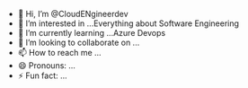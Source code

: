 - 👋 Hi, I’m @CloudENgineerdev
- 👀 I’m interested in ...Everything about Software Engineering
- 🌱 I’m currently learning ...Azure Devops
- 💞️ I’m looking to collaborate on ...
- 📫 How to reach me ...
- 😄 Pronouns: ...
- ⚡ Fun fact: ...

<!---
CloudENgineerdev/CloudENgineerdev is a ✨ special ✨ repository because its `README.md` (this file) appears on your GitHub profile.
You can click the Preview link to take a look at your changes.
--->
